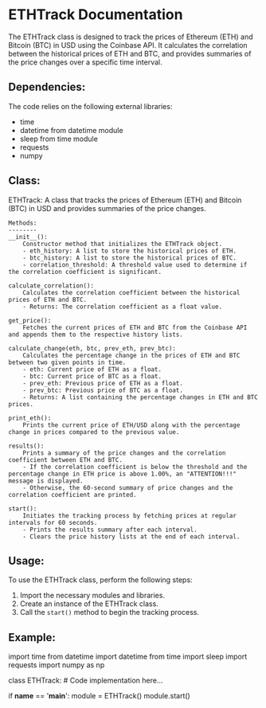 ETHTrack Documentation
======================

The ETHTrack class is designed to track the prices of Ethereum (ETH) and Bitcoin (BTC) in USD using the Coinbase API. It calculates the correlation between the historical prices of ETH and BTC, and provides summaries of the price changes over a specific time interval.

Dependencies:
--------------
The code relies on the following external libraries:
- time
- datetime from datetime module
- sleep from time module
- requests
- numpy

Class:
------
ETHTrack:
    A class that tracks the prices of Ethereum (ETH) and Bitcoin (BTC) in USD and provides summaries of the price changes.

    Methods:
    --------
    __init__():
        Constructor method that initializes the ETHTrack object.
        - eth_history: A list to store the historical prices of ETH.
        - btc_history: A list to store the historical prices of BTC.
        - correlation_threshold: A threshold value used to determine if the correlation coefficient is significant.

    calculate_correlation():
        Calculates the correlation coefficient between the historical prices of ETH and BTC.
        - Returns: The correlation coefficient as a float value.

    get_price():
        Fetches the current prices of ETH and BTC from the Coinbase API and appends them to the respective history lists.

    calculate_change(eth, btc, prev_eth, prev_btc):
        Calculates the percentage change in the prices of ETH and BTC between two given points in time.
        - eth: Current price of ETH as a float.
        - btc: Current price of BTC as a float.
        - prev_eth: Previous price of ETH as a float.
        - prev_btc: Previous price of BTC as a float.
        - Returns: A list containing the percentage changes in ETH and BTC prices.

    print_eth():
        Prints the current price of ETH/USD along with the percentage change in prices compared to the previous value.

    results():
        Prints a summary of the price changes and the correlation coefficient between ETH and BTC.
        - If the correlation coefficient is below the threshold and the percentage change in ETH price is above 1.00%, an "ATTENTION!!!" message is displayed.
        - Otherwise, the 60-second summary of price changes and the correlation coefficient are printed.

    start():
        Initiates the tracking process by fetching prices at regular intervals for 60 seconds.
        - Prints the results summary after each interval.
        - Clears the price history lists at the end of each interval.

Usage:
------
To use the ETHTrack class, perform the following steps:
1. Import the necessary modules and libraries.
2. Create an instance of the ETHTrack class.
3. Call the `start()` method to begin the tracking process.

Example:
--------
import time
from datetime import datetime
from time import sleep
import requests
import numpy as np

class ETHTrack:
    # Code implementation here...

if __name__ == '__main__':
    module = ETHTrack()
    module.start()
